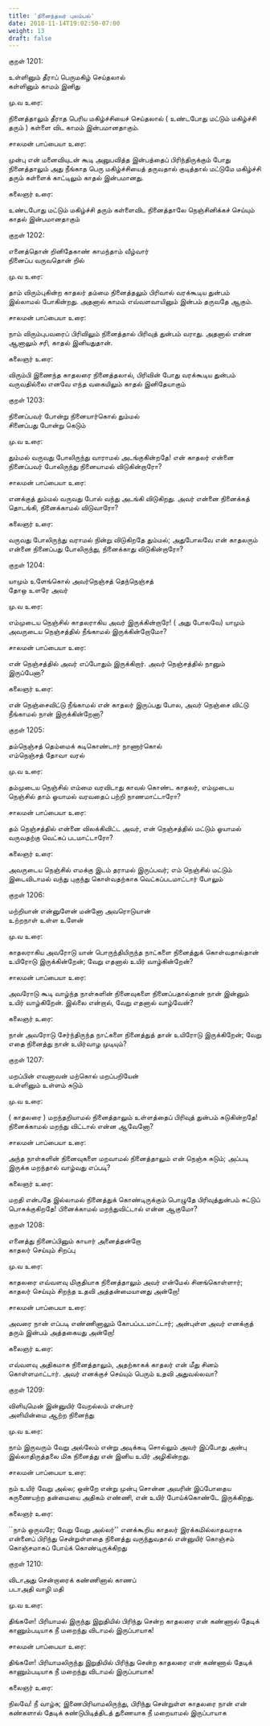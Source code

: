 ```yaml
---
title: 'நினைந்தவர் புலம்பல்'
date: 2018-11-14T19:02:50-07:00
weight: 13
draft: false
---
```



குறள்  1201:

உள்ளினும் தீராப் பெருமகிழ் செய்தலால்  
கள்ளினும் காமம் இனிது

மு.வ உரை:

நினைத்தாலும் தீராத பெரிய மகிழ்ச்சியைச் செய்தலால் ( உண்டபோது மட்டும் மகிழ்ச்சி தரும் ) கள்ளை விட காமம் இன்பமானதாகும்.

சாலமன் பாப்பையா உரை:

முன்பு என் மனைவியுடன் கூடி அனுபவித்த இன்பத்தைப் பிரிந்திருக்கும் போது நினைத்தாலும் அது நீங்காத பெரு மகிழ்ச்சியைத் தருவதால் குடித்தால் மட்டுமே மகிழ்ச்சி தரும் கள்ளைக் காட்டிலும் காதல் இன்பமானது.

கலைஞர் உரை:

உண்டபோது மட்டும் மகிழ்ச்சி தரும் கள்ளைவிட நினைத்தாலே நெஞ்சினிக்கச் செய்யும் காதல் இன்பமானதாகும்

குறள்  1202:

எனைத்தொன் றினிதேகாண் காமந்தாம் வீழ்வார்  
நினைப்ப வருவதொன் றில்

மு.வ உரை:

தாம் விரும்புகின்ற காதலர் தம்மை நினைத்தலும் பிரிவால் வரக்கூடிய துன்பம் இல்லாமல் போகின்றது. அதனால் காமம் எவ்வளவாயினும் இன்பம் தருவதே ஆகும்.

சாலமன் பாப்பையா உரை:

நாம் விரும்புபவரைப் பிரிவிலும் நினைத்தால் பிரிவுத் துன்பம் வராது. அதனால் என்ன ஆனாலும் சரி, காதல் இனியதுதான்.

கலைஞர் உரை:

விரும்பி இணைந்த காதலரை நினைத்தலால், பிரிவின் போது வரக்கூடிய துன்பம் வருவதில்லை எனவே எந்த வகையிலும் காதல் இனிதேயாகும்

குறள்  1203:

நினைப்பவர் போன்று நினையார்கொல் தும்மல்  
சினைப்பது போன்று கெடும்

மு.வ உரை:

தும்மல் வருவது போலிருந்து வாராமல் அடங்குகின்றதே! என் காதலர் என்னை நினைப்பவர் போலிருந்து நினையாமல் விடுகின்றாரோ?

சாலமன் பாப்பையா உரை:

எனக்குத் தும்மல் வருவது போல் வந்து அடங்கி விடுகிறது. அவர் என்னை நினைக்கத் தொடங்கி, நினைக்காமல் விடுவாரோ?

கலைஞர் உரை:

வருவது போலிருந்து வராமல் நின்று விடுகிறதே தும்மல்; அதுபோலவே என் காதலரும் என்னை நினைப்பது போலிருந்து, நினைக்காது விடுகின்றாரோ?

குறள்  1204:

யாமும் உளேங்கொல் அவர்நெஞ்சத் தெந்நெஞ்சத்  
தோஒ உளரே அவர்

மு.வ உரை:

எம்முடைய நெஞ்சில் காதலராகிய அவர் இருக்கின்றாரே! ( அது போலவே) யாமும் அவருடைய நெஞ்சத்தில் நீங்காமல் இருக்கின்றோ‌மோ?

சாலமன் பாப்பையா உரை:

என் நெஞ்சத்தில் அவர் எப்போதும் இருக்கிறார். அவர் நெஞ்சத்தில் நானும் இருப்பேனா?

கலைஞர் உரை:

என் நெஞ்சைவிட்டு நீங்காமல் என் காதலர் இருப்பது போல, அவர் நெஞ்சை விட்டு நீங்காமல் நான் இருக்கின்றேனா?

குறள்  1205:

தம்நெஞ்சத் தெம்மைக் கடிகொண்டார் நாணார்கொல்  
எம்நெஞ்சத் தோவா வரல்

மு.வ உரை:

தம்முடைய நெஞ்சில் எம்மை வரவிடாது காவல் கொண்ட காதலர், எம்முடைய நெஞ்சில் தாம் ஓயாமல் வரவதைப் பற்றி நாணமாட்டாரோ?

சாலமன் பாப்பையா உரை:

தம் நெஞ்சத்தில் என்னை விலக்கிவிட்ட அவர், என் நெஞ்சத்தில் மட்டும் ஓயாமல் வருவதற்கு வெட்கப் படமாட்டாரோ?

கலைஞர் உரை:

அவருடைய நெஞ்சில் எமக்கு இடம் தராமல் இருப்பவர்; எம் நெஞ்சில் மட்டும் இடைவிடாமல் வந்து புகுந்து கொள்வதற்காக வெட்கப்படமாட்டார் போலும்

குறள்  1206:

மற்றியான் என்னுளேன் மன்னோ அவரொடுயான்  
உற்றநாள் உள்ள உளேன்

மு.வ உரை:

காதலராகிய அவரோடு யான் பொருந்தியிருந்த நாட்களை நினைத்துக் கொள்வதால்தான் உயிரோடு இருக்கின்றேன்; வேறு எதனால் உயிர் வாழ்கின்றேன்?

சாலமன் பாப்பையா உரை:

அவரோடு கூடி வாழ்ந்த நாள்களின் நினைவுகளை நினைப்பதால்தான் நான் இன்னும் உயிர் வாழ்கிறேன். இல்லை என்றால், வேறு எதனால் வாழ்வேன்?

கலைஞர் உரை:

நான் அவரோடு சேர்ந்திருந்த நாட்களை நினைத்துத் தான் உயிரோடு இருக்கிறேன்; வேறு எதை நினைத்து நான் உயிர்வாழ முடியும்?

குறள்  1207:

மறப்பின் எவனாவன் மற்கொல் மறப்பறியேன்  
உள்ளினும் உள்ளம் சுடும்

மு.வ உரை:

( காதலரை ) மறந்தறியாமல் நினைத்தாலும் உள்ளத்தைப் பிரிவுத் துன்பம் சுடுகின்றதே! நினைக்காமல் மறந்து விட்டால் என்ன ஆவேனோ?

சாலமன் பாப்பையா உரை:

அந்த நாள்களின் நினைவுகளை மறவாமல் நினைத்தாலும் என் நெஞ்சு சுடும்; அப்படி இருக்க மறந்தால் வாழ்வது எப்படி?

கலைஞர் உரை:

மறதி என்பதே இல்லாமல் நினைத்துக் கொண்டிருக்கும் பொழுதே பிரிவுத்துன்பம் சுட்டுப் பொசுக்குகிறதே! பினைக்காமல் மறந்துவிட்டால் என்ன ஆகுமோ?

குறள்  1208:

எனைத்து நினைப்பினும் காயார் அனைத்தன்றோ  
காதலர் செய்யும் சிறப்பு

மு.வ உரை:

காதலரை எவ்வளவு மிகுதியாக நினைத்தாலும் அவர் என்மேல் சினங்கொள்ளார்; காதலர் செய்யும் சிறந்த உதவி அத்தன்மையானது அன்றோ!

சாலமன் பாப்பையா உரை:

அவரை நான் எப்படி எண்ணினாலும் கோபப்படமாட்டார்; அன்புள்ள அவர் எனக்குத் தரும் இன்பம் அத்தகையது அன்றோ!

கலைஞர் உரை:

எவ்வளவு அதிகமாக நினைத்தாலும், அதற்காகக் காதலர் என் மீது சினம் கொள்ளமாட்டார். அவர் எனக்குச் செய்யும் பெரும் உதவி அதுவல்லவா?

குறள்  1209:

விளியுமென் இன்னுயிர் வேறல்லம் என்பார்  
அளியின்மை ஆற்ற நினைந்து

மு.வ உரை:

நாம் இருவரும் வேறு அல்லேம் என்று அடிக்கடி சொல்லும் அவர் இப்போது அன்பு இல்லாதிருத்தலை மிக நினைத்து என் இனிய உயிர் அழிகின்றது.

சாலமன் பாப்பையா உரை:

நம் உயிர் வேறு அல்ல; ஒன்றே என்று முன்பு சொன்ன அவரின் இப்போதைய கருணையற்ற தன்மையை அதிகம் எண்ணி, என் உயிர் போய்க்கொண்டே இருக்கிறது.

கலைஞர் உரை:

``நாம் ஒருவரே; வேறு வேறு அல்லர்'' எனக்கூறிய காதலர் இரக்கமில்லாதவராக என்னைப் பிரிந்து சென்றுள்ளதை நினைத்து வருந்துவதால் என்னுயிர் கொஞ்சம் கொஞ்சமாகப் போய்க் கொண்டிருக்கிறது

குறள்  1210:

விடாஅது சென்றாரைக் கண்ணினால் காணப்  
படாஅதி வாழி மதி

மு.வ உரை:

தி்ங்களே! பிரியாமல் இருந்து இறுதியில் பிரிந்து சென்ற காதலரை என் கண்ணால் தேடிக் காணும்படியாக நீ மறைந்து விடாமல் இருப்பாயாக!

சாலமன் பாப்பையா உரை:

திங்களே! பிரியாமலிருந்து இறுதியில் பிரிந்து சென்ற காதலரை என் கண்ணால் தேடிக் காணும்படியாக நீ மறைந்து விடாமல் இருப்பாயாக!

கலைஞர் உரை:

நிலவே! நீ வாழ்க; இணைபிரியாமலிருந்து, பிரிந்து சென்றுள்ள காதலரை நான் என் கண்களால் தேடிக் கண்டுபிடித்திடத் துணையாக நீ மறையாமல் இருப்பாயாக